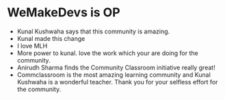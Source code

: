 # WeMakeDevs is OP

- Kunal Kushwaha says that this community is amazing.
- Kunal made this change
- I love MLH
- More power to kunal. love the work which your are doing for the community.
- Anirudh Sharma finds the Community Classroom initiative really great!
- Commclassroom is the most amazing learning community and Kunal Kushwaha is a wonderful teacher. Thank you for your selfless effort for the community.
